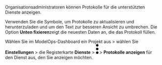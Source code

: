 Organisationsadministratoren können Protokolle für die unterstützten Dienste anzeigen.

Verwenden Sie die Symbole, um Protokolle zu aktualisieren und herunterzuladen und um den Text zur besseren Ansicht zu umbrechen. Die Option **Unten fixieren**zeigt die neuesten Daten an, die das Protokoll füllen.

Wählen Sie im ModelOps-Dashboard ein Projekt aus > wählen Sie **Einstellungen** > die Registerkarte **Dienste** > ![kebab menu](Images/zsz1597101912145.svg) > **Protokolle anzeigen** für den Dienst aus, den Sie anzeigen möchten.

